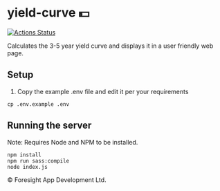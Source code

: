# yield-curve 💵

[![Actions Status](https://github.com/freddieb/yield-curve/workflows/Publish%20Docker%20Image/badge.svg)](https://github.com/freddieb/yield-curve/actions)

Calculates the 3-5 year yield curve and displays it in a user friendly web page.


## Setup
1. Copy the example .env file and edit it per your requirements
```
cp .env.example .env
```

## Running the server
Note: Requires Node and NPM to be installed.
```
npm install
npm run sass:compile
node index.js
```


&copy; Foresight App Development Ltd.